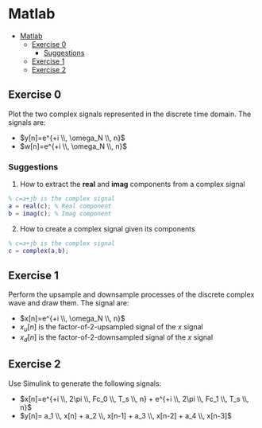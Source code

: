 # Matlab

- [Matlab](#matlab)
  - [Exercise 0](#exercise-0)
    - [Suggestions](#suggestions)
  - [Exercise 1](#exercise-1)
  - [Exercise 2](#exercise-2)

## Exercise 0

Plot the two complex signals represented in the discrete time domain. The signals are:

- $y[n]=e^{+i \\, \omega_N \\, n}$
- $w[n]=e^{+i \\, \omega_N \\, n}$

### Suggestions

1. How to extract the **real** and **imag** components from a complex signal

```matlab
% c=a+jb is the complex signal
a = real(c); % Real component
b = imag(c); % Imag component
```

2. How to create a complex signal given its components

```matlab
% c=a+jb is the complex signal
c = complex(a,b);
```

## Exercise 1

Perform the upsample and downsample processes of the discrete complex
wave and draw them. The signal are:

- $x[n]=e^{+i \\, \omega_N \\, n}$
- $x_u[n]$ is the factor-of-2-upsampled signal of the $x$ signal
- $x_d[n]$ is the factor-of-2-downsampled signal of the $x$ signal

## Exercise 2

Use Simulink to generate the following signals:

- $x[n]=e^{+i \\, 2\pi \\, Fc_0 \\, T_s \\, n} + e^{+i \\, 2\pi \\, Fc_1 \\, T_s \\, n}$
- $y[n]= a_1 \\, x[n] + a_2 \\, x[n-1] + a_3 \\, x[n-2] + a_4 \\, x[n-3]$
